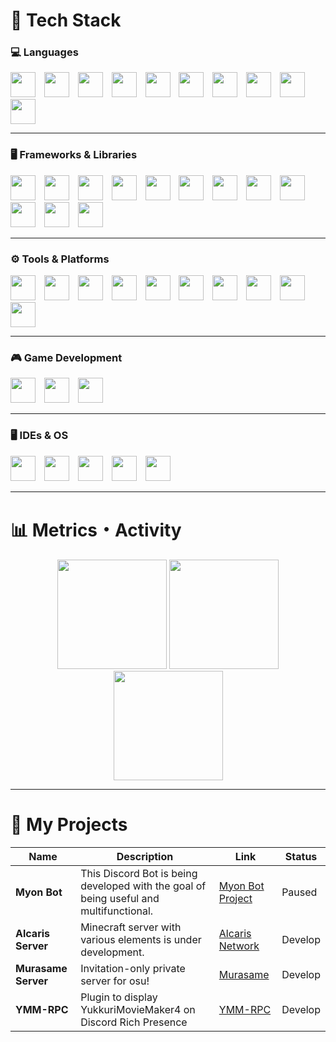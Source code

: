 # 🚀 Tech Stack

### 💻 Languages

<div align="left">
  <img src="https://skillicons.dev/icons?i=js" height="40"/>
  <img width="6" />
  <img src="https://skillicons.dev/icons?i=ts" height="40"/>
  <img width="6" />
  <img src="https://skillicons.dev/icons?i=py" height="40"/>
  <img width="6" />
  <img src="https://skillicons.dev/icons?i=java" height="40"/>
  <img width="6" />
  <img src="https://skillicons.dev/icons?i=kotlin" height="40"/>
  <img width="6" />
  <img src="https://skillicons.dev/icons?i=cs" height="40"/>
  <img width="6" />
  <img src="https://skillicons.dev/icons?i=go" height="40"/>
  <img width="6" />
  <img src="https://skillicons.dev/icons?i=dart" height="40"/>
  <img width="6" />
  <img src="https://skillicons.dev/icons?i=lua" height="40"/>
  <img width="6" />
  <img src="https://skillicons.dev/icons?i=rust" height="40"/>
</div>

---

### 🖥️ Frameworks & Libraries

<div align="left">
  <img src="https://skillicons.dev/icons?i=react" height="40"/>
  <img width="6" />
  <img src="https://skillicons.dev/icons?i=vue" height="40"/>
  <img width="6" />
  <img src="https://skillicons.dev/icons?i=nuxtjs" height="40"/>
  <img width="6" />
  <img src="https://skillicons.dev/icons?i=nextjs" height="40"/>
  <img width="6" />
  <img src="https://skillicons.dev/icons?i=remix" height="40"/>
  <img width="6" />
  <img src="https://skillicons.dev/icons?i=flutter" height="40"/>
  <img width="6" />
  <img src="https://skillicons.dev/icons?i=fastapi" height="40"/>
  <img width="6" />
  <img src="https://skillicons.dev/icons?i=tailwindcss" height="40"/>
  <img width="6" />
  <img src="https://skillicons.dev/icons?i=mui" height="40"/>
  <img width="6" />
  <img src="https://skillicons.dev/icons?i=vite" height="40"/>
  <img width="6" />
  <img src="https://skillicons.dev/icons?i=qt" height="40"/>
  <img width="6" />
  <img src="https://skillicons.dev/icons?i=tauri" height="40"/>
</div>

---

### ⚙️ Tools & Platforms

<div align="left">
  <img src="https://skillicons.dev/icons?i=docker" height="40"/>
  <img width="6" />
  <img src="https://skillicons.dev/icons?i=kubernetes" height="40"/>
  <img width="6" />
  <img src="https://skillicons.dev/icons?i=git" height="40"/>
  <img width="6" />
  <img src="https://skillicons.dev/icons?i=gradle" height="40"/>
  <img width="6" />
  <img src="https://skillicons.dev/icons?i=redis" height="40"/>
  <img width="6" />
  <img src="https://skillicons.dev/icons?i=grafana" height="40"/>
  <img width="6" />
  <img src="https://skillicons.dev/icons?i=supabase" height="40"/>
  <img width="6" />
  <img src="https://skillicons.dev/icons?i=sentry" height="40"/>
  <img width="6" />
  <img src="https://skillicons.dev/icons?i=proxmox" height="40"/>
  <img width="6" />
  <img src="https://skillicons.dev/icons?i=argo" height="40"/>
</div>

---

### 🎮 Game Development

<div align="left">
  <img src="https://skillicons.dev/icons?i=unity" height="40"/>
  <img width="6" />
  <img src="https://skillicons.dev/icons?i=unreal" height="40"/>
  <img width="6" />
  <img src="https://skillicons.dev/icons?i=blender" height="40"/>
</div>

---

### 🖥️ IDEs & OS

<div align="left">
  <img src="https://skillicons.dev/icons?i=vscode" height="40"/>
  <img width="6" />
  <img src="https://skillicons.dev/icons?i=idea" height="40"/>
  <img width="6" />
  <img src="https://skillicons.dev/icons?i=rider" height="40"/>
  <img width="6" />
  <img src="https://skillicons.dev/icons?i=ubuntu" height="40"/>
  <img width="6" />
  <img src="https://skillicons.dev/icons?i=windows" height="40"/>
</div>

---

# 📊 Metrics・Activity

<div align="center">
  <img src="https://github-readme-stats.vercel.app/api?username=namakemono-san&show_icons=true&theme=tokyonight" height="175" />
  <img src="https://github-readme-stats.vercel.app/api/top-langs?username=namakemono-san&layout=compact&card_width=320&langs_count=6&theme=tokyonight" height="175" />
</div>

<div align="center">
  <img src="https://github-readme-streak-stats.herokuapp.com/?user=namakemono-san&theme=tokyonight" height="175" />
</div>

---

# 📂 My Projects

| Name                 | Description                                                                            | Link                                                             | Status     |
|----------------------|----------------------------------------------------------------------------------------|------------------------------------------------------------------|------------|
| **Myon Bot**         | This Discord Bot is being developed with the goal of being useful and multifunctional. | [Myon Bot Project](https://github.com/Myon-Bot-Project)          | Paused     |
| **Alcaris Server**   | Minecraft server with various elements is under development.                           | [Alcaris Network](https://github.com/AlcarisMinecraftServer/)    | Develop    |
| **Murasame Server**  | Invitation-only private server for osu!                                                | [Murasame](https://github.com/murasameosu)                       | Develop    |
| **YMM-RPC**          | Plugin to display YukkuriMovieMaker4 on Discord Rich Presence                          | [YMM-RPC](https://github.com/namakemono-san/YMM-RPC)             | Develop    |

